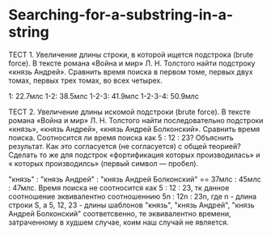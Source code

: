 # Searching-for-a-substring-in-a-string


ТЕСТ 1. Увеличение длины строки, в которой ищется подстрока (brute force).
В тексте романа «Война и мир» Л. Н. Толстого найти подстроку «князь Андрей». Сравнить время поиска в первом томе,
первых двух томах, первых трех томах, во всех четырех.

1: 22.7млс
1-2: 38.5млс
1-2-3: 41.9млс
1-2-3-4: 50.9млс


ТЕСТ 2. Увеличение длины искомой подстроки (brute
force).
В тексте романа «Война и мир» Л. Н. Толстого найти последовательно подстроки «князь», «князь Андрей», «князь Андрей Болконский». Сравнить время поиска. Соотносится ли
время поиска как 5 : 12 : 23? Объяснить результат. Как это
согласуется (не согласуется) с общей теорией?
Сделать то же для подстрок «фортификация которых производилась» и « которых производилсь» (первый символ — пробел).

"князь" : "князь Андрей" : "князь Андрей Болконский" == 37млс : 45млс : 47млс.
Время поиска не соотносится как 5 : 12 : 23, тк данное соотношение эквивалентно соотношеннию 5n : 12n : 23n, где n - длина строки S, а 5, 12, 23 - длины шаблонов "князь", "князь Андрей", "князь Андрей Болконский" соответсвенно, те эквивалентно времени, затраченному в худшем случае, коим наш случай не является.
